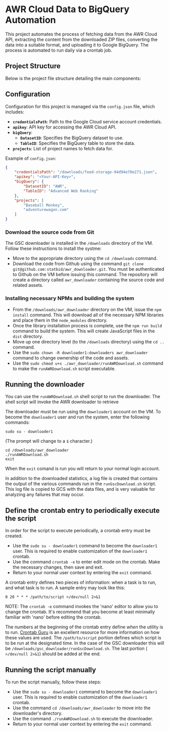 # AWR Cloud Data to BigQuery Automation

This project automates the process of fetching data from the AWR Cloud API, extracting the content from the downloaded ZIP files, converting the data into a suitable format, and uploading it to Google BigQuery. The process is automated to run daily via a crontab job.

## Project Structure

Below is the project file structure detailing the main components:





## Configuration

Configuration for this project is managed via the `config.json` file, which includes:

- **`credentialsPath`**: Path to the Google Cloud service account credentials.
- **`apikey`**: API key for accessing the AWR Cloud API.
- **`bigQuery`**:
  - **`DatasetID`**: Specifies the BigQuery dataset to use.
  - **`TableID`**: Specifies the BigQuery table to store the data.
- **`projects`**: List of project names to fetch data for.

Example of `config.json`:
```json
{
    "credentialsPath": "/downloads/feed-storage-94d94e70e271.json",
    "apikey": "<Your-API-Key>",
    "bigQuery": {
        "DatasetID": "AWR",
        "TableID": "Advanced Web Ranking"
    },
    "projects": [
        "Baseball Monkey",
        "adventurewagon.com"
    ]
}
```

### Download the source code from Git 
The GSC downloader is installed in the `/downloads` directory of the VM.  Follow these instructions to install the systme:

- Move to the appropriate directory using the `cd /downloads` command.
- Download the code from Github using the command `git clone git@github.com:statbid/awr_downloader.git`. You must be authenticated
to Github on the VM before issuing this command. The repository will create a directory called `awr_downloader` containing the source code and related assets.

### Installing necessary NPMs and building the system
- From the `/downloads/awr_downloader` directory on the VM, issue the `npm install` command.  This will download all of the necessary NPM libraries
and place them in the `node_modules` directory.
- Once the library installation process is complete, use the `npm run build` command to build the system.  This will create
JavaScript files in the `dist` directory.
- Move up one directory level (to the `/downloads` directory) using the `cd ..` command.
- Use the `sudo chown -R downloader1:downloaders awr_downloader` command to change ownership of the code and assets.
- Use the `sudo chmod u+x ./awr_downloader/runAWRDownload.sh` command to make the `runAWRDownload.sh` script executable.

## Running the downloader
You can use the `runAWRDownload.sh` shell script to run the downloader.  The shell script will invoke the AWR downloader to retrieve

The downloader must be run using the `downloader1` account on the VM.  To become the `downloader1` user and run the system, enter the following
commands:

```shell
sudo su - downloader1
```
(The prompt will change to a `$` character.)
```shell
cd /downloads/awr_downloader
./runAWRDownload.sh
exit
```
When the `exit` comand is run you will return to your normal login account.

In addition to the downloaded statistics, a log file is created that contains the output of the various commands run in 
the `runGscDownload.sh` script.  This log file is copied to GCS with the data files, and is very valuable for analyzing any failures that may occur.



## Define the crontab entry to periodically execute the script
In order for the script to execute periodically, a crontab entry must be created.

- Use the `sudo su - downloader1` command to become the `downloader1` user.  This is required to enable customization of the `downloader1` crontab.
- Use the command `crontab -e` to enter edit mode on the crontab.  Make the necessary changes, then save and exit.
- Return to your normal user context by entering the `exit` command.

A crontab entry defines two pieces of information: when a task is to run, and what task is to run.  A sample entry may look like this:

```shell
0 20 * * * /path/to/script >/dev/null 2>&1
```

NOTE: The `crontab -e` command invokes the 'nano' editor to allow you to change the crontab.  It's recommend that you become at least minimally familiar with 'nano' before editing the crontab.

The numbers at the beginning of the crontab entry define *when* the utility is to run. [Crontab Guru](https://crontab.guru/) is an excellent resource for more information on how these values are used.
The `/path/to/script` portion defines which script is to be run at the designated time.  In the case of the GSC downloader this will be `/downloads/gsc_downloader/runGscDownload.sh`.
The last portion (` >/dev/null 2>&1`) should be added at the end.

## Running the script manually
To run the script manually, follow these steps:

- Use the `sudo su - downloader1` command to become the `downloader1` user.  This is required to enable customization of the `downloader1` crontab.
- Use the command `cd /downloads/awr_downloader` to move into the downloader's directory.
- Use the command `./runAWRDownload.sh` to execute the downloader.
- Return to your normal user context by entering the `exit` command.


